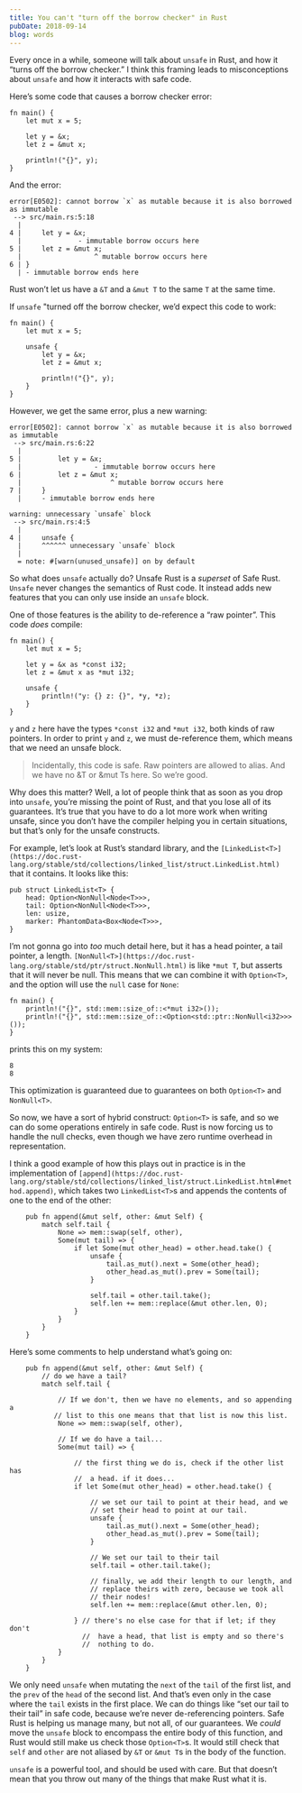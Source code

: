 ```yaml
---
title: You can't "turn off the borrow checker" in Rust
pubDate: 2018-09-14
blog: words
---
```



Every once in a while, someone will talk about `unsafe` in Rust, and how it “turns off the borrow checker.” I think this framing leads to misconceptions about `unsafe` and how it interacts with safe code.

Here’s some code that causes a borrow checker error:

```
fn main() {
    let mut x = 5;
    
    let y = &x;
    let z = &mut x;

    println!("{}", y);
}
```

And the error:

```
error[E0502]: cannot borrow `x` as mutable because it is also borrowed as immutable
 --> src/main.rs:5:18
  |
4 |     let y = &x;
  |              - immutable borrow occurs here
5 |     let z = &mut x;
  |                  ^ mutable borrow occurs here
6 | }
  | - immutable borrow ends here
```

Rust won’t let us have a `&T` and a `&mut T` to the same `T` at the same time.

If `unsafe` "turned off the borrow checker, we’d expect this code to work:

```
fn main() {
    let mut x = 5;
    
    unsafe {
        let y = &x;
        let z = &mut x;

        println!("{}", y);
    }
}
```

However, we get the same error, plus a new warning:

```
error[E0502]: cannot borrow `x` as mutable because it is also borrowed as immutable
 --> src/main.rs:6:22
  |
5 |         let y = &x;
  |                  - immutable borrow occurs here
6 |         let z = &mut x;
  |                      ^ mutable borrow occurs here
7 |     }
  |     - immutable borrow ends here

warning: unnecessary `unsafe` block
 --> src/main.rs:4:5
  |
4 |     unsafe {
  |     ^^^^^^ unnecessary `unsafe` block
  |
  = note: #[warn(unused_unsafe)] on by default
```

So what does `unsafe` actually do? Unsafe Rust is a *superset* of Safe Rust. `Unsafe` never changes the semantics of Rust code. It instead adds new features that you can only use inside an `unsafe` block.

One of those features is the ability to de-reference a “raw pointer”. This code *does* compile:

```
fn main() {
    let mut x = 5;
    
    let y = &x as *const i32;
    let z = &mut x as *mut i32;
    
    unsafe {
        println!("y: {} z: {}", *y, *z);
    }
}
```

`y` and `z` here have the types `*const i32` and `*mut i32`, both kinds of raw pointers. In order to print `y` and `z`, we must de-reference them, which means that we need an unsafe block.

> Incidentally, this code is safe. Raw pointers are allowed to alias. And we have no &T or &mut Ts here. So we’re good.
> 

Why does this matter? Well, a lot of people think that as soon as you drop into `unsafe`, you’re missing the point of Rust, and that you lose all of its guarantees. It’s true that you have to do a lot more work when writing unsafe, since you don’t have the compiler helping you in certain situations, but that’s only for the unsafe constructs.

For example, let’s look at Rust’s standard library, and the `[LinkedList<T>](https://doc.rust-lang.org/stable/std/collections/linked_list/struct.LinkedList.html)` that it contains. It looks like this:

```
pub struct LinkedList<T> {
    head: Option<NonNull<Node<T>>>,
    tail: Option<NonNull<Node<T>>>,
    len: usize,
    marker: PhantomData<Box<Node<T>>>,
}
```

I’m not gonna go into *too* much detail here, but it has a head pointer, a tail pointer, a length. `[NonNull<T>](https://doc.rust-lang.org/stable/std/ptr/struct.NonNull.html)` is like `*mut T`, but asserts that it will never be null. This means that we can combine it with `Option<T>`, and the option will use the `null` case for `None`:

```
fn main() {
    println!("{}", std::mem::size_of::<*mut i32>());
    println!("{}", std::mem::size_of::<Option<std::ptr::NonNull<i32>>>());
}
```

prints this on my system:

```
8
8
```

This optimization is guaranteed due to guarantees on both `Option<T>` and `NonNull<T>`.

So now, we have a sort of hybrid construct: `Option<T>` is safe, and so we can do some operations entirely in safe code. Rust is now forcing us to handle the null checks, even though we have zero runtime overhead in representation.

I think a good example of how this plays out in practice is in the implementation of `[append](https://doc.rust-lang.org/stable/std/collections/linked_list/struct.LinkedList.html#method.append)`, which takes two `LinkedList<T>`s and appends the contents of one to the end of the other:

```
    pub fn append(&mut self, other: &mut Self) {
        match self.tail {
            None => mem::swap(self, other),
            Some(mut tail) => {
                if let Some(mut other_head) = other.head.take() {
                    unsafe {
                        tail.as_mut().next = Some(other_head);
                        other_head.as_mut().prev = Some(tail);
                    }

                    self.tail = other.tail.take();
                    self.len += mem::replace(&mut other.len, 0);
                }
            }
        }
    }
```

Here’s some comments to help understand what’s going on:

```
    pub fn append(&mut self, other: &mut Self) {
        // do we have a tail?
        match self.tail {

            // If we don't, then we have no elements, and so appending a
           // list to this one means that that list is now this list.
            None => mem::swap(self, other),

            // If we do have a tail...
            Some(mut tail) => {

                // the first thing we do is, check if the other list has
                //  a head. if it does...
                if let Some(mut other_head) = other.head.take() {

                    // we set our tail to point at their head, and we 
                    // set their head to point at our tail.
                    unsafe {
                        tail.as_mut().next = Some(other_head);
                        other_head.as_mut().prev = Some(tail);
                    }

                    // We set our tail to their tail
                    self.tail = other.tail.take();

                    // finally, we add their length to our length, and 
                    // replace theirs with zero, because we took all
                    // their nodes!
                    self.len += mem::replace(&mut other.len, 0);

                } // there's no else case for that if let; if they don't
                  //  have a head, that list is empty and so there's
                  //  nothing to do.
            }
        }
    }
```

We only need `unsafe` when mutating the `next` of the `tail` of the first list, and the `prev` of the `head` of the second list. And that’s even only in the case where the `tail` exists in the first place. We can do things like “set our tail to their tail” in safe code, because we’re never de-referencing pointers. Safe Rust is helping us manage many, but not all, of our guarantees. We *could* move the `unsafe` block to encompass the entire body of this function, and Rust would still make us check those `Option<T>`s. It would still check that `self` and `other` are not aliased by `&T` or `&mut T`s in the body of the function.

`unsafe` is a powerful tool, and should be used with care. But that doesn’t mean that you throw out many of the things that make Rust what it is.
